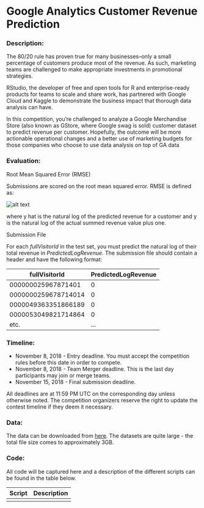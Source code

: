 # Google Analytics Customer Revenue Prediction

### Description:
The 80/20 rule has proven true for many businesses–only a small percentage of customers produce most of the revenue. As such, marketing teams are challenged to make appropriate investments in promotional strategies.

RStudio, the developer of free and open tools for R and enterprise-ready products for teams to scale and share work, has partnered with Google Cloud and Kaggle to demonstrate the business impact that thorough data analysis can have.

In this competition, you’re challenged to analyze a Google Merchandise Store (also known as GStore, where Google swag is sold) customer dataset to predict revenue per customer. Hopefully, the outcome will be more actionable operational changes and a better use of marketing budgets for those companies who choose to use data analysis on top of GA data

### Evaluation:
Root Mean Squared Error (RMSE)

Submissions are scored on the root mean squared error. RMSE is defined as:

![alt text](https://cdn-images-1.medium.com/max/1600/1*9hQVcasuwx5ddq_s3MFCyw.gif)

where y hat is the natural log of the predicted revenue for a customer and y is the natural log of the actual summed revenue value plus one.

Submission File

For each *fullVisitorId* in the test set, you must predict the natural log of their total revenue in *PredictedLogRevenue*. The submission file should contain a header and have the following format:

|fullVisitorId|PredictedLogRevenue|
|-------------|-------------------|
|000000025967871401|0|
|0000000259678714014|0|
|0000049363351866189|0|
|0000053049821714864|0|
|etc.|...|

### Timeline:
* November 8, 2018 - Entry deadline. You must accept the competition rules before this date in order to compete.
* November 8, 2018 - Team Merger deadline. This is the last day participants may join or merge teams.
* November 15, 2018 - Final submission deadline.

All deadlines are at 11:59 PM UTC on the corresponding day unless otherwise noted. The competition organizers reserve the right to update the contest timeline if they deem it necessary.

### Data:
The data can be downloaded from [here](https://www.kaggle.com/c/10038/download-all). The datasets are quite large - the total file size comes to approximately 3GB.

### Code:
All code will be captured here and a description of the different scripts can be found in the table below.

|Script|Description|
|------|-----------|
|||
